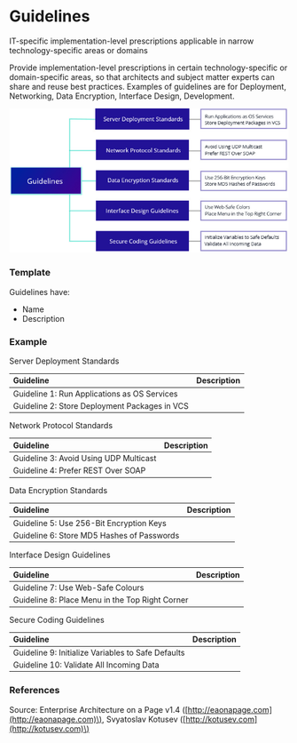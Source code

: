 # Guidelines

IT-specific implementation-level prescriptions applicable in narrow technology-specific areas or domains

Provide implementation-level prescriptions in certain technology-specific or domain-specific areas, so that architects and subject matter experts can share and reuse best practices. Examples of guidelines are for Deployment, Networking, Data Encryption, Interface Design, Development.



![](../../.gitbook/assets/3c-standards-_-guidelines.jpg)

### Template

Guidelines have:

* Name
* Description

### Example

Server Deployment Standards

| Guideline | Description |
| :--- | :--- |
| Guideline 1: Run Applications as OS Services |  |
| Guideline 2: Store Deployment Packages in VCS |  |

Network Protocol Standards

| Guideline | Description |
| :--- | :--- |
| Guideline 3: Avoid Using UDP Multicast |  |
| Guideline 4: Prefer REST Over SOAP |  |

Data Encryption Standards

| Guideline | Description |
| :--- | :--- |
| Guideline 5: Use 256-Bit Encryption Keys |  |
| Guideline 6: Store MD5 Hashes of Passwords |  |

Interface Design Guidelines

| Guideline | Description |
| :--- | :--- |
| Guideline 7: Use Web-Safe Colours |  |
| Guideline 8: Place Menu in the Top Right Corner |  |

Secure Coding Guidelines

| Guideline | Description |
| :--- | :--- |
| Guideline 9: Initialize Variables to Safe Defaults |  |
| Guideline 10: Validate All Incoming Data |  |

### References

Source: Enterprise Architecture on a Page v1.4 \([http://eaonapage.com](http://eaonapage.com)\), Svyatoslav Kotusev \([http://kotusev.com](http://kotusev.com)\)


